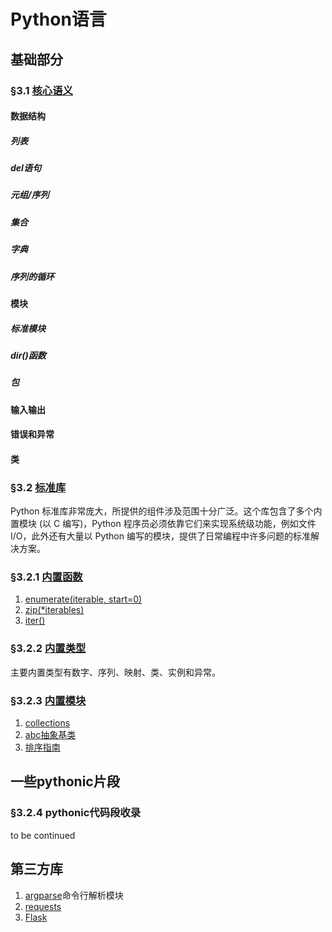 # Python语言

## 基础部分

### &sect;3.1 [核心语义](https://docs.python.org/zh-cn/3/tutorial/index.html#tutorial-index)

#### 数据结构

##### 列表

##### del语句

##### 元组/序列

##### 集合

##### 字典

##### 序列的循环

#### 模块

##### 标准模块

##### dir()函数

##### 包

#### 输入输出

#### 错误和异常

#### 类

### &sect;3.2 [标准库](https://docs.python.org/zh-cn/3/library/#metavar)

Python 标准库非常庞大，所提供的组件涉及范围十分广泛。这个库包含了多个内置模块 (以 C 编写)，Python 程序员必须依靠它们来实现系统级功能，例如文件 I/O，此外还有大量以 Python 编写的模块，提供了日常编程中许多问题的标准解决方案。

### &sect;3.2.1 [内置函数](https://docs.python.org/zh-cn/3/library/functions.html)
1. [enumerate(iterable, start=0)](python/enumerate.md)
2. [zip(*iterables)]()
3. [iter()]()

### &sect;3.2.2 [内置类型](https://docs.python.org/zh-cn/3/library/stdtypes.html)

主要内置类型有数字、序列、映射、类、实例和异常。


### &sect;3.2.3 [内置模块]()

1. [collections](python/collections.md)
2. [abc抽象基类](python/abc.md)
3. [排序指南](python/sort.md)

## 一些pythonic片段

### &sect;3.2.4 pythonic代码段收录

to be continued

## 第三方库

1. [argparse](https://docs.python.org/zh-cn/3/howto/argparse.html)命令行解析模块
2. [requests]()
3. [Flask]()